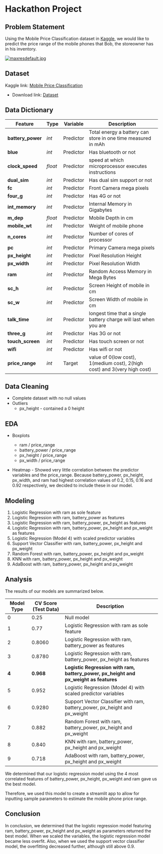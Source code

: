 # Hackathon Project 

## Problem Statement 
Using the Mobile Price Classification dataset in [Kaggle](https://www.kaggle.com/iabhishekofficial/mobile-price-classification?select=train.csv), we would like to predict the price range of the mobile phones that Bob, the storeowner has in his inventory.

[![maxresdefault.jpg](https://i.postimg.cc/vB9WKfwG/maxresdefault.jpg)](https://postimg.cc/zbzbbLfQ)

## Dataset

Kaggle link: [Mobile Price Classification](https://www.kaggle.com/iabhishekofficial/mobile-price-classification?select=train.csv)
* Download link: [Dataset](https://www.kaggle.com/iabhishekofficial/mobile-price-classification/download)

## Data Dictionary

|Feature|Type|Variable|Description|
|---|---|---|---|
|**battery_power**|*int*|Predictor|Total energy a battery can store in one time measured in mAh|
|**blue**|*int*|Predictor|Has bluetooth or not|
|**clock_speed**|*float*|Predictor|speed at which microprocessor executes instructions|
|**dual_sim**|*int*|Predictor|Has dual sim support or not|
|**fc**|*int*|Predictor|Front Camera mega pixels|
|**four_g**|*int*|Predictor|Has 4G or not|
|**int_memory**|*int*|Predictor|Internal Memory in Gigabytes|
|**m_dep**|*float*|Predictor|Mobile Depth in cm|
|**mobile_wt**|*int*|Predictor|Weight of mobile phone|
|**n_cores**|*int*|Predictor|Number of cores of processor|
|**pc**|*int*|Predictor|Primary Camera mega pixels|
|**px_height**|*int*|Predictor|Pixel Resolution Height|
|**px_width**|*int*|Predictor|Pixel Resolution Width|
|**ram**|*int*|Predictor|Random Access Memory in Mega Bytes|
|**sc_h**|*int*|Predictor|Screen Height of mobile in cm|
|**sc_w**|*int*|Predictor|Screen Width of mobile in cm|
|**talk_time**|*int*|Predictor|longest time that a single battery charge will last when you are|
|**three_g**|*int*|Predictor|Has 3G or not|
|**touch_screen**|*int*|Predictor|Has touch screen or not|
|**wifi**|*int*|Predictor|Has wifi or not|
|**price_range**|*int*|Target|value of 0(low cost), 1(medium cost), 2(high cost) and 3(very high cost)|

## Data Cleaning
* Complete dataset with no null values
* Outliers
    * px_height - contained a 0 height

## EDA
* Boxplots
    * ram / price_range
    * battery_power / price_range
    * px_height / price_range
    * px_width / price_range


* Heatmap - Showed very little correlation between the predictor variables and the price_range. Because battery_power, px_height, px_width, and ram had highest correlation values of 0.2, 0.15, 0.16 and 0.92 respectively, we decided to include these in our model.


## Modeling
1. Logistic Regression with ram as sole feature
2. Logistic Regression with ram, battery_power as features
3. Logistic Regression with ram, battery_power, px_height as features
4. Logistic Regression with ram, battery_power, px_height and px_weight as features
5. Logistic Regression (Model 4) with scaled predictor variables
6. Support Vector Classifier with ram, battery_power, px_height and px_weight
7. Random Forest with ram, battery_power, px_height and px_weight
8. KNN with ram, battery_power, px_height and px_weight
9. AdaBoost with ram, battery_power, px_height and px_weight

## Analysis

The results of our models are summarized below.

|Model Type|CV Score (Test Data)|Description|
|---|---|---|
|0|0.25|Null model|
|1|0.77|Logistic Regression with ram as sole feature|
|2|0.8060|Logistic Regression with ram, battery_power as features|
|3|0.8780|Logistic Regression with ram, battery_power, px_height as features|
|**4**|**0.968**|**Logistic Regression with ram, battery_power, px_height and px_weight as features**|
|5|0.952|Logistic Regression (Model 4) with scaled predictor variables|
|6|0.9280|Support Vector Classifier with ram, battery_power, px_height and px_weight|
|7|0.882|Random Forest with ram, battery_power, px_height and px_weight|
|8|0.840|KNN with ram, battery_power, px_height and px_weight|
|9|0.718|AdaBoost with ram, battery_power, px_height and px_weight|


We determined that our logistic regression model using the 4 most correlated features of battery_power, px_height, px_weight and ram gave us the best model. 

Therefore, we used this model to create a streamlit app to allow for inputting sample parameters to estimate the mobile phone price range.

## Conclusion

In conclusion, we determined that the logistic regression model featuring ram, battery_power, px_height and px_weight as parameters returned the best model. When we scaled the variables, the logistic regression model became less overfit. Also, when we used the support vector classifier model, the overfitting decreased further, although still above 0.9.


